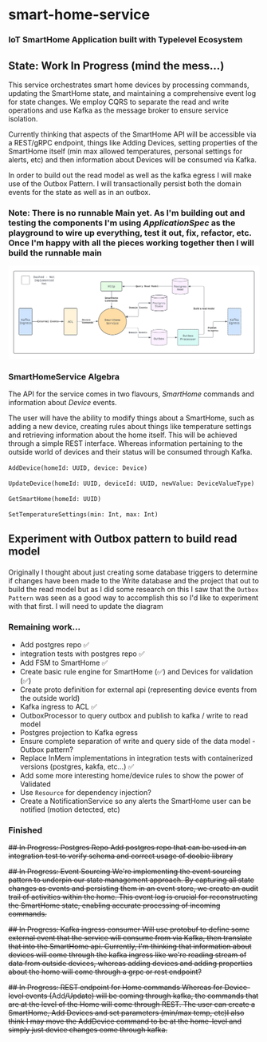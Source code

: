 # smart-home-service
### IoT SmartHome Application built with Typelevel Ecosystem

## State: Work In Progress (mind the mess...)

This service orchestrates smart home devices by processing commands, updating the SmartHome state, and maintaining a comprehensive event log for state changes. We employ CQRS to separate the read and write operations and use Kafka as the message broker to ensure service isolation.

 Currently thinking that aspects of the SmartHome API will be accessible via a REST/gRPC endpoint, things like Adding Devices, setting 
properties of the SmartHome itself (min max allowed temperatures, personal settings for alerts, etc) and then information about Devices will be consumed via Kafka.

In order to build out the read model as well as the kafka egress I will make use of the Outbox Pattern. I will transactionally persist both the domain events for the state as well as in an outbox.

### Note: There is no runnable Main yet. As I'm building out and testing the components I'm using <i>ApplicationSpec</i> as the playground to wire up everything, test it out, fix, refactor, etc.  Once I'm happy with all the pieces working together then I will build the runnable main

![diagram.png](diagram.png)

### SmartHomeService Algebra
The API for the service comes in two flavours, <i>SmartHome</i> commands and information about <i>Device</i> events. <p>
The user will have the ability to modify things about a SmartHome, such as adding a new device, creating rules about things like temperature settings and retrieving
information about the home itself. This will be achieved through a simple REST interface.  Whereas information pertaining to the outside world of devices and their status will be consumed through Kafka.

`AddDevice(homeId: UUID, device: Device)` </p>
`UpdateDevice(homeId: UUID, deviceId: UUID, newValue: DeviceValueType)` </p>
`GetSmartHome(homeId: UUID)` </p>
`SetTemperatureSettings(min: Int, max: Int)` </p>




## Experiment with Outbox pattern to build read model <p>
Originally I thought about just creating some database triggers to determine if changes have been made to the Write database and the project that out to build the read model but as I did some research on this I saw that the `Outbox Pattern` was seen as a good way to accomplish this so I'd like to experiment with that first. I will need to update the diagram
 
### Remaining work...
* Add postgres repo ✅
* integration tests with postgres repo ✅
* Add FSM to SmartHome ✅
* Create basic rule engine for SmartHome (✅) and Devices for validation (✅)
* Create proto definition for external api (representing device events from the outside world)
* Kafka ingress to ACL ✅
* OutboxProcessor to query outbox and publish to kafka / write to read model
* Postgres projection to Kafka egress
* Ensure complete separation of write and query side of the data model - Outbox pattern?
* Replace InMem implementations in integration tests with containerized versions (postgres, kakfa, etc...) ✅
* Add some more interesting home/device rules to show the power of Validated
* Use `Resource` for dependency injection?
* Create a NotificationService so any alerts the SmartHome user can be notified (motion detected, etc)


### Finished
~~## In Progress: Postgres Repo
Add postgres repo that can be used in an integration test to verify schema and correct usage of doobie library~~ <p>
~~## In Progress: Event Sourcing
We're implementing the event sourcing pattern to underpin our state management approach. By capturing all state changes as events and persisting them in an event store, we create an audit trail of activities within the home. This event log is crucial for reconstructing the SmartHome state, enabling accurate processing of incoming commands.~~<p>
~~## In Progress: Kafka ingress consumer
Will use protobuf to define some external event that the service will consume from via Kafka, then translate that into the SmartHome api. Currently, I'm thinking that information about devices will come through the kafka ingress like we're reading stream of data from outside devices, whereas adding devices and adding properties about the home will come through a grpc or rest endpoint?~~ <p>
~~## In Progress: REST endpoint for Home commands 
Whereas for Device-level events (~~Add~~/Update) will be coming through kafka, the commands that are at the level of the Home will come through REST.  The user can create a SmartHome, Add Devices and set parameters (min/max temp, etc)I also think I may move the AddDevice
command to be at the home-level and simply just device changes come through kafka.~~ <p>